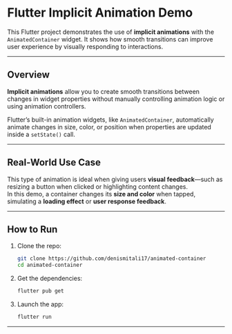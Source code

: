 # Flutter Implicit Animation Demo

This Flutter project demonstrates the use of **implicit animations** with the `AnimatedContainer` widget. It shows how smooth transitions can improve user experience by visually responding to interactions.

---

##  Overview

**Implicit animations** allow you to create smooth transitions between changes in widget properties without manually controlling animation logic or using animation controllers.

Flutter’s built-in animation widgets, like `AnimatedContainer`, automatically animate changes in size, color, or position when properties are updated inside a `setState()` call.

---

##  Real-World Use Case

This type of animation is ideal when giving users **visual feedback**—such as resizing a button when clicked or highlighting content changes.  
In this demo, a container changes its **size and color** when tapped, simulating a **loading effect** or **user response feedback**.

---

##  How to Run

1. Clone the repo:
   ```bash
   git clone https://github.com/denismitali17/animated-container
   cd animated-container
    ````

2. Get the dependencies:

   ```bash
   flutter pub get
   ```

3. Launch the app:

   ```bash
   flutter run
   ```

---



